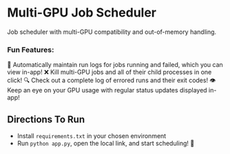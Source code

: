 # Multi-GPU Job Scheduler
Job scheduler with multi-GPU compatibility and out-of-memory handling. 
### Fun Features:
📝 Automatically maintain run logs for jobs running and failed, which you can view in-app!
❌ Kill multi-GPU jobs and all of their child processes in one click!
🔍 Check out a complete log of errored runs and their exit codes!
👁️ Keep an eye on your GPU usage with regular status updates displayed in-app!

## Directions To Run
* Install `requirements.txt` in your chosen environment
* Run `python app.py`, open the local link, and start scheduling! 📅
